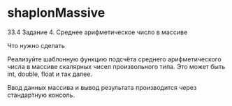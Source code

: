 # shaplonMassive
33.4
Задание 4. Среднее арифметическое число в массиве

Что нужно сделать

Реализуйте шаблонную функцию подсчёта среднего арифметического числа в массиве скалярных чисел произвольного типа. Это может быть int, double, float и так далее.

Ввод данных массива и вывод результата производится через стандартную консоль.
